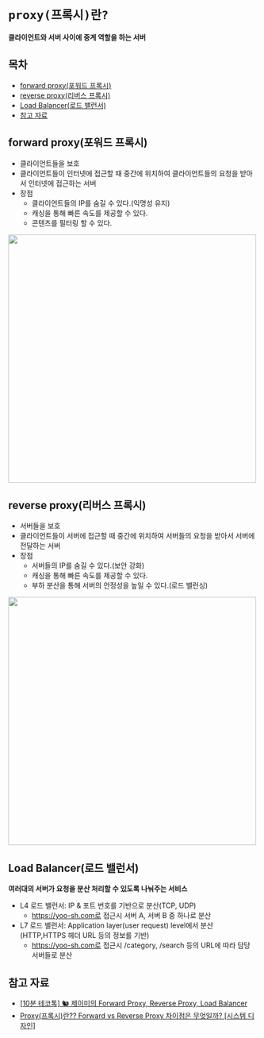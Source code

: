 # `proxy(프록시)란?`
__클라이언트와 서버 사이에 중계 역할을 하는 서버__

## 목차
- [forward proxy(포워드 프록시)](#forward-proxy포워드-프록시)
- [reverse proxy(리버스 프록시)](#reverse-proxy리버스-프록시)
- [Load Balancer(로드 밸런서)](#load-balancer로드-밸런서)
- [참고 자료](#참고-자료)


## forward proxy(포워드 프록시)
- 클라이언트들을 보호
- 클라이언트들이 인터넷에 접근할 때 중간에 위치하여 클라이언트들의 요청을 받아서 인터넷에 접근하는 서버
- 장점
    - 클라이언트들의 IP를 숨길 수 있다.(익명성 유지)
    - 캐싱을 통해 빠른 속도를 제공할 수 있다.
    - 콘텐츠를 필터링 할 수 있다.
<img src=https://github.com/user-attachments/assets/c0daeaf4-73b6-49f7-940d-684e93c832b0 width=500px>

## reverse proxy(리버스 프록시)
- 서버들을 보호
- 클라이언트들이 서버에 접근할 때 중간에 위치하여 서버들의 요청을 받아서 서버에 전달하는 서버
- 장점
    - 서버들의 IP를 숨길 수 있다.(보안 강화)
    - 캐싱을 통해 빠른 속도를 제공할 수 있다.
    - 부하 분산을 통해 서버의 안정성을 높일 수 있다.(로드 밸런싱)
<img src=https://github.com/user-attachments/assets/c3d07205-7b42-40fe-93d5-096edfde9c08 width=500px>

## Load Balancer(로드 밸런서)
__여러대의 서버가 요청을 분산 처리할 수 있도록 나눠주는 서비스__

- L4 로드 밸런서: IP & 포트 번호를 기반으로 분산(TCP, UDP)
    - https://yoo-sh.com로 접근시 서버 A, 서버 B 중 하나로 분산
- L7 로드 밸런서: Application layer(user request) level에서 분산 (HTTP,HTTPS 헤더 URL 등의 정보를 기반)
    - https://yoo-sh.com로 접근시 /category, /search 등의 URL에 따라 담당 서버들로 분산



## 참고 자료
- [[10분 테코톡] 🐿 제이미의 Forward Proxy, Reverse Proxy, Load Balancer](https://www.youtube.com/watch?v=YxwYhenZ3BE&list=LL&index=37)
- [Proxy(프록시)란?? Forward vs Reverse Proxy 차이점은 무엇일까? [시스템 디자인]](https://www.youtube.com/watch?v=Rt-KdCpsmdc&list=LL&index=38)